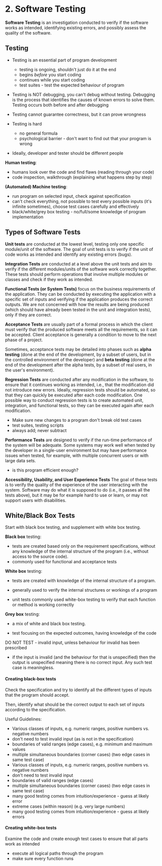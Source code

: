 # 2. Software Testing

**Software Testing** is an investigation conducted to verify if the software works as intended, identifying existing errors, and possibly assess the quality of the software.

## Testing

- Testing is an essential part of program development
  - testing is ongoing, shouldn't just do it at the end
  - begins *before* you start coding
  - continues while you start coding
  - test suites - test the expected behaviour of program

- Testing is NOT debugging, you can't debug without testing. Debugging is the process that identifies the causes of known errors to solve them. Testing occurs both before and after debugging
- Testing cannot guarantee correctness, but it can prove wrongness
- Testing is hard
  - no general formula
  - psychological barrier - don't want to find out that your program is wrong
- Ideally, developer and tester should be different people



**Human testing**:

- humans look over the code and find flaws (reading through your code)
- code inspection, walkthrough (explaining what happens step by step)



**(Automated) Machine testing**:

- run program on selected input, check against specification
- can't check everything, not possible to test every possible inputs (it's infinite sometimes), choose test cases carefully and effectively
- black/white/grey box testing - no/full/some knowledge of program implementation





 ## Types of Software Tests

**Unit tests** are conducted at the lowest level, testing only one specific module/unit of the software. The goal of unit tests is to verify if the unit of code works as intended and identify any existing errors (bugs). 



**Integration Tests** are conducted at a level above the unit tests and aim to verify if the different modules/units of the software work correctly together. These tests should perform operations that involve multiple modules or classes and check if they work as intended.



**Functional Tests (or System Tests)** focus on the business requirements of the application. They can be conducted by executing the application with a specific set of inputs and verifying if the application produces the correct outputs. We are not concerned with how the results are being produced (which should have already been tested in the unit and integration tests), only if they are correct.



**Acceptance Tests** are usually part of a formal process in which the client must verify that the produced software meets all the requirements, so it can be accepted. Client acceptance is generally a condition to move to the next phase of a project.

Sometimes, acceptance tests may be detailed into phases such as **alpha testing** (done at the end of the development, by a subset of users, but in the controlled environment of the developer) and **beta testing** (done at the end of the development after the alpha tests, by a subset of real users, in the user's environment).



**Regression Tests** are conducted after any modification in the software, to ensure that it continues working as intended, i.e., that the modification did not introduce new errors. Ideally, regression tests should be automated, so that they can quickly be executed after each code modification. One possible way to conduct  regression tests is to create automated unit, integration, and functional tests, so they can be executed again after each modification.

- Make sure new changes to a program don't break old test cases
- test suites, testing scripts
- always add; never subtract



**Performance Tests** are designed to verify if the run-time performance of the system will be adequate. Some systems may work well when tested by the developer in a single-user environment but may have performance issues when tested, for example, with multiple concurrent users or with large data sets.

- is this program efficient enough?



**Accessibility, Usability, and User Experience Tests** The goal of these tests is to verify the quality of the experience of the user interacting with the system. Software may do what it is supposed to do (i.e., it passes all the tests above), but it may be for example hard to use or learn, or may not support users with disabilities. 



## White/Black Box Tests

Start with black box testing, and supplement with white box testing.

**Black box** testing:

- tests are created based only on the requirement specifications, without any knowledge of the internal structure of the program (i.e., without access to the source code).
- commonly used for functional and acceptance tests

**White box** testing:

- tests are created with knowledge of the internal structure of a program.
- generally used to verify the internal structures or workings of a program

- unit tests commonly used white-box testing to verify that each function or method is working correctly



**Grey box** testing:

- a mix of white and black box testing.

- test focusing on the expected outcomes, having knowledge of the code

  

DO NOT TEST - invalid input, unless behaviour for invalid has been prescribed

- if the input is invalid (and the behaviour for that is unspecified) then the output is unspecified meaning there is no correct input. Any such test case is meaningless.

  

#### Creating black-box tests

Check the specification and try to identify all the different types of inputs that the program should accept.

Then, identify what should be the correct output to each set of inputs according to the specification.

Useful Guidelines:

- Various classes of inputs, e.g. numeric ranges, positive numbers vs. negative numbers
- don't need to test invalid input (as is not in the specification)
- boundaries of valid ranges (edge cases), e.g. minimum and maximum values
- multiple simultaneous boundaries (corner cases) (two edge cases in same test case)
- Various classes of inputs, e.g. numeric ranges, positive numbers vs. negative numbers
- don't need to test invalid input
- boundaries of valid ranges (edge cases)
- multiple simultaneous boundaries (corner cases) (two edge cases in same test case)
- many good testing comes from intuition/experience - guess at likely error
- extreme cases (within reason) (e.g. very large numbers)
- many good testing comes from intuition/experience - guess at likely errors



#### Creating white-box tests

Examine the code and create enough test cases to ensure that all parts work as intended

- execute all logical paths through the program
- make sure every function runs



